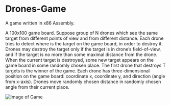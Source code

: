 # Drones-Game
A game written in x86 Assembly.

A 100x100 game board. Suppose group of N drones which see the same target from different points of view and from different distance.
Each drone tries to detect where is the target on the game board, in order to destroy it.
Drones may destroy the target only if the target is in drone’s field-of-view, and if the target is no more than some maximal distance from the drone. 
When the current target is destroyed, some new target appears on the game board in some randomly chosen place. 
The first drone that destroys T targets is the winner of the game. 
Each drone has three-dimensional position on the game board: coordinate x, coordinate y, and direction (angle from x-axis). 
Drones move randomly chosen distance in randomly chosen angle from their current place.

![Image of Game](https://www.cs.bgu.ac.il/~caspl192/wiki.files/assign3/ass3_fig1.png)
